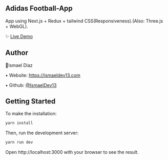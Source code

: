 
## Adidas Football-App

App using Next.js + Redux + tailwind CSS(Responsiveness).(Also: Three.js + WebGL).

:sparkles: [Live Demo](https://adidasapp-football-2m0riydm5-ismaeldev13.vercel.app/)

## Author

:bust_in_silhouette:Ismael Diaz


• Website: https://ismaeldev13.com

• Github: [@IsmaelDev13](https://github.com/IsmaelDev13)


## Getting Started

To make the installation:

```bash
yarn install
```

Then, run the development server:

```bash
yarn run dev
```

Open http://localhost:3000 with your browser to see the result.



